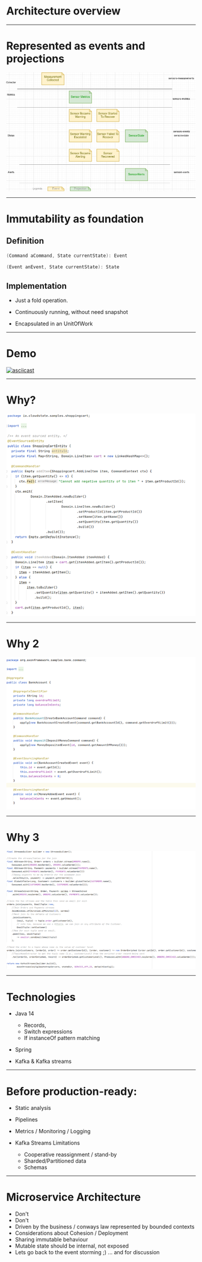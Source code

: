 
# Architecture overview



---
# Represented as events and projections

![Event storming](event_storming.png)

---

# Immutability as foundation

## Definition
```Scala
(Command aCommand, State currentState): Event
```

```Scala
(Event anEvent, State currentState): State
```

## Implementation

* Just a fold operation.

* Continuously running, without need snapshot

* Encapsulated in an UnitOfWork

---

# Demo
 
[![asciicast](https://asciinema.org/a/8ZL0EHLs0Fyezf7ljPcXjoG8R.png)](https://asciinema.org/a/8ZL0EHLs0Fyezf7ljPcXjoG8R
)

---
# Why?



![cloudstate](cloudstatex800.png)

---
# Why 2

![axon](axonx800.png)

---
# Why 3

![kafka-streams](kafka-streamsx800.png)

---
# Technologies

* Java 14
  - Records, 
  - Switch expressions
  - If instanceOf pattern matching
  
* Spring

* Kafka & Kafka streams

---

# Before production-ready:

* Static analysis 

* Pipelines

* Metrics / Monitoring / Logging

* Kafka Streams Limitations
  - Cooperative reassignment / stand-by
  - Sharded/Partitioned data
  - Schemas

  

---
# Microservice Architecture

* Don't
* Don't
* Driven by the business / conways law represented by bounded contexts
* Considerations about Cohesion / Deployment
* Sharing immutable behaviour
* Mutable state should be internal, not exposed
* Lets go  back to the event storming ;) ... and for discussion